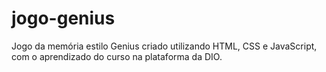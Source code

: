 # jogo-genius

Jogo da memória estilo Genius criado utilizando HTML, CSS e JavaScript, com o aprendizado do curso na plataforma da DIO.
